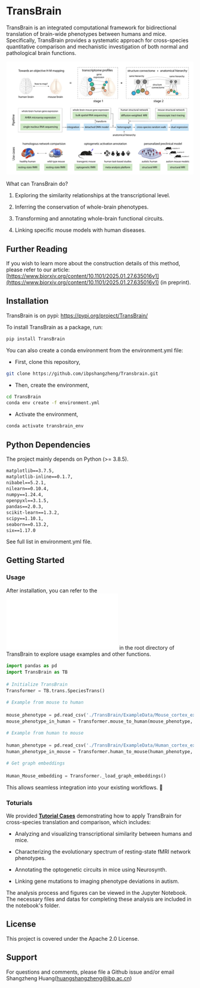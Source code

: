 # TransBrain

TransBrain is an integrated computational framework for bidirectional translation of brain-wide phenotypes between humans and mice. Specifically, TransBrain provides a systematic approach for cross-species quantitative comparison and mechanistic investigation of both normal and pathological brain functions.

![TransBrain_FIG1](./Figure/TransBrain_Fig1.jpg)

What can TransBrain do?

1. Exploring the similarity relationships at the transcriptional level.

2. Inferring the conservation of whole-brain phenotypes.

3. Transforming and annotating whole-brain functional circuits.

4. Linking specific mouse models with human diseases.

## Further Reading

If you wish to learn more about the construction details of this method, please refer to our article: [https://www.biorxiv.org/content/10.1101/2025.01.27.635016v1](https://www.biorxiv.org/content/10.1101/2025.01.27.635016v1) (in preprint).


## Installation
TransBrain is on pypi: https://pypi.org/project/TransBrain/

To install TransBrain as a package, run:

```sh
pip install TransBrain
```

You can also create a conda environment from the environment.yml file:

* First, clone this repository,
```sh
git clone https://github.com/ibpshangzheng/Transbrain.git
```

* Then, create the environment,
```sh
cd TransBrain
conda env create -f environment.yml
```

* Activate the environment,
```sh
conda activate transbrain_env
```

## Python Dependencies

The project mainly depends on Python (>= 3.8.5).

```
matplotlib==3.7.5,
matplotlib-inline==0.1.7,
nibabel==5.2.1,
nilearn==0.10.4,
numpy==1.24.4,
openpyxl==3.1.5,
pandas==2.0.3,
scikit-learn==1.3.2,
scipy==1.10.1,
seaborn==0.13.2,
six==1.17.0
```
See full list in environment.yml file. 


## Getting Started
### Usage
After installation, you can refer to the ![Test file](./Test.py) in the root directory of TransBrain to explore usage examples and other functions.

```python
import pandas as pd
import TransBrain as TB

# Initialize TransBrain
Transformer = TB.trans.SpeciesTrans()
```

```python
# Example from mouse to human

mouse_phenotype = pd.read_csv('./TransBrain/ExampleData/Mouse_cortex_example_data.csv',index_col=0)
mouse_phenotype_in_human = Transformer.mouse_to_human(mouse_phenotype, region_type='cortex', normalize_input=True, restore_output=False)
```

```python
# Example from human to mouse

human_phenotype = pd.read_csv('./TransBrain/ExampleData/Human_cortex_example_data.csv',index_col=0)
human_phenotype_in_mouse = Transformer.human_to_mouse(human_phenotype, region_type='cortex', normalize_input=True, restore_output=False)
```

```python
# Get graph embeddings 

Human_Mouse_embedding = Transformer._load_graph_embeddings()
```

This allows seamless integration into your existing workflows. 🚀


### Toturials
We provided [**Tutorial Cases**](#tutorial-cases) demonstrating how to apply TransBrain for cross-species translation and comparison, which includes:

* Analyzing and visualizing transcriptional similarity between humans and mice.

* Characterizing the evolutionary spectrum of resting-state fMRI network phenotypes.

* Annotating the optogenetic circuits in mice using Neurosynth.

* Linking gene mutations to imaging phenotype deviations in autism.

The analysis process and figures can be viewed in the Jupyter Notebook. The necessary files and datas for completing these analysis are included in the notebook's folder.



## License
This project is covered under the Apache 2.0 License.

## Support
For questions and comments, please file a Github issue and/or email Shangzheng Huang(huangshangzheng@ibp.ac.cn)



